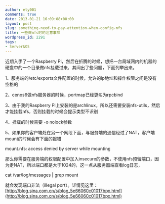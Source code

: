 ```yaml
---
author: ety001
comments: true
date: 2013-01-21 16:09:08+00:00
layout: post
slug: something-need-to-pay-attention-when-config-nfs
title: 一些做nfs时的注意事项
wordpress_id: 2291
tags:
- Server&OS
---
```


近期入手了一个Raspberry Pi，然后在折腾的时候，想把一台局域网内的机器的硬盘中的一个目录做nfs挂载过来，其间出了些问题，下面列举出来。

1、服务端的/etc/exports文件配置的时候，允许的ip地址和操作权限之间是没有空格的

2、cenos6做nfs服务器的时候，portmap已经更名为rpcbind

3、由于我的Raspberry Pi上安装的是archlinux，所以还需要安装nfs-utils，然后才能挂载nfs，否则挂载的时候会提示类型不识别

4、挂载的时候需要 -o nolock参数

5、如果你的客户端处在另一个网段下面，与服务端的通信经过了NAT，客户端mount的时候会有下面的报错

mount.nfs: access denied by server while mounting

那么你需要在服务端的权限配置中加入insecure的参数，不使用nfs预留端口，因为走NAT，所以端口都是大于1024的，这一点从服务器端查看log日志，

cat /var/log/messages | grep mount

就会发现端口非法（illegal port）。详情见这里：[http://blog.sina.com.cn/s/blog_5e66060c01017bpx.html](http://blog.sina.com.cn/s/blog_5e66060c01017bpx.html)
